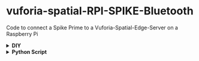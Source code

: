 # vuforia-spatial-RPI-SPIKE-Bluetooth
Code to connect a Spike Prime to a Vuforia-Spatial-Edge-Server on a Raspberry Pi 


<details>
<summary><b>DIY</b></summary>
<br>
You can set this up with the following series of commands.


    sudo npm install -g pm2
    sudo env PATH=$PATH:/usr/bin /usr/lib/node_modules/pm2/bin/pm2 startup systemd -u pi --hp /home/pi
    pm2 start home/pi/vuforia-spatial-edge-server/server.js
    pm2 save

</details>

<details>
<summary><b>Python Script</b></summary>
<br>
First clone this repository onto your Raspberry Pi using the following command
<code>git clone</code>
</details>
